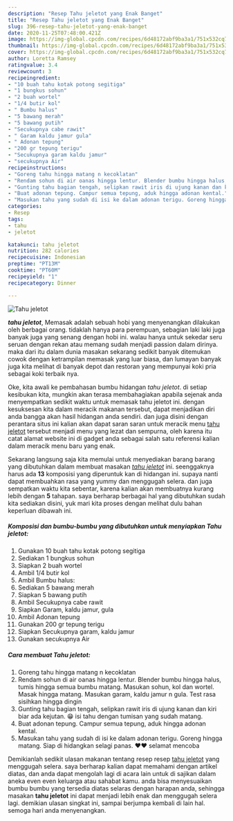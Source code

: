 ```yaml
---
description: "Resep Tahu jeletot yang Enak Banget"
title: "Resep Tahu jeletot yang Enak Banget"
slug: 396-resep-tahu-jeletot-yang-enak-banget
date: 2020-11-25T07:48:00.421Z
image: https://img-global.cpcdn.com/recipes/6d48172abf9ba3a1/751x532cq70/tahu-jeletot-foto-resep-utama.jpg
thumbnail: https://img-global.cpcdn.com/recipes/6d48172abf9ba3a1/751x532cq70/tahu-jeletot-foto-resep-utama.jpg
cover: https://img-global.cpcdn.com/recipes/6d48172abf9ba3a1/751x532cq70/tahu-jeletot-foto-resep-utama.jpg
author: Loretta Ramsey
ratingvalue: 3.4
reviewcount: 3
recipeingredient:
- "10 buah tahu kotak potong segitiga"
- "1 bungkus sohun"
- "2 buah wortel"
- "1/4 butir kol"
- " Bumbu halus"
- "5 bawang merah"
- "5 bawang putih"
- "Secukupnya cabe rawit"
- " Garam kaldu jamur gula"
- " Adonan tepung"
- "200 gr tepung terigu"
- "Secukupnya garam kaldu jamur"
- "secukupnya Air"
recipeinstructions:
- "Goreng tahu hingga matang n kecoklatan"
- "Rendam sohun di air oanas hingga lentur. Blender bumbu hingga halus, tumis hingga semua bumbu matang. Masukan sohun, kol dan wortel. Masak hingga matang. Masukan garam, kaldu jamur n gula. Test rasa sisihkan hingga dingin"
- "Gunting tahu bagian tengah, selipkan rawit iris di ujung kanan dan kiri biar ada kejutan. 😁 isi tahu dengan tumisan yang sudah matang."
- "Buat adonan tepung. Campur semua tepung, aduk hingga adonan kental."
- "Masukan tahu yang sudah di isi ke dalam adonan terigu. Goreng hingga matang. Siap di hidangkan selagi panas. ❤❤ selamat mencoba"
categories:
- Resep
tags:
- tahu
- jeletot

katakunci: tahu jeletot 
nutrition: 282 calories
recipecuisine: Indonesian
preptime: "PT13M"
cooktime: "PT60M"
recipeyield: "1"
recipecategory: Dinner

---
```



![Tahu jeletot](https://img-global.cpcdn.com/recipes/6d48172abf9ba3a1/751x532cq70/tahu-jeletot-foto-resep-utama.jpg)

<b><i>tahu jeletot</i></b>, Memasak adalah sebuah hobi yang menyenangkan dilakukan oleh berbagai orang. tidaklah hanya para perempuan, sebagian laki laki juga banyak juga yang senang dengan hobi ini. walau hanya untuk sekedar seru seruan dengan rekan atau memang sudah menjadi passion dalam dirinya. maka dari itu dalam dunia masakan sekarang sedikit banyak ditemukan cowok dengan ketrampilan memasak yang luar biasa, dan lumayan banyak juga kita melihat di banyak depot dan restoran yang mempunyai koki pria sebagai koki terbaik nya.

Oke, kita awali ke pembahasan bumbu hidangan <i>tahu jeletot</i>. di setiap kesibukan kita, mungkin akan terasa membahagiakan apabila sejenak anda menyempatkan sedikit waktu untuk memasak tahu jeletot ini. dengan kesuksesan kita dalam meracik makanan tersebut, dapat menjadikan diri anda bangga akan hasil hidangan anda sendiri. dan juga disini dengan perantara situs ini kalian akan dapat saran saran untuk meracik menu <u>tahu jeletot</u> tersebut menjadi menu yang lezat dan sempurna, oleh karena itu catat alamat website ini di gadget anda sebagai salah satu referensi kalian dalam meracik menu baru yang enak.




Sekarang langsung saja kita memulai untuk menyediakan barang barang yang dibutuhkan dalam membuat masakan <u><i>tahu jeletot</i></u> ini. seenggaknya harus ada <b>13</b> komposisi yang diperuntuk kan di hidangan ini. supaya nanti dapat membuahkan rasa yang yummy dan menggugah selera. dan juga sempatkan waktu kita sebentar, karena kalian akan membuatnya kurang lebih dengan <b>5</b> tahapan. saya berharap berbagai hal yang dibutuhkan sudah kita sediakan disini, yuk mari kita proses dengan melihat dulu bahan keperluan dibawah ini.

<!--inarticleads1-->

##### Komposisi dan bumbu-bumbu yang dibutuhkan untuk menyiapkan Tahu jeletot:

1. Gunakan 10 buah tahu kotak potong segitiga
1. Sediakan 1 bungkus sohun
1. Siapkan 2 buah wortel
1. Ambil 1/4 butir kol
1. Ambil  Bumbu halus:
1. Sediakan 5 bawang merah
1. Siapkan 5 bawang putih
1. Ambil Secukupnya cabe rawit
1. Siapkan  Garam, kaldu jamur, gula
1. Ambil  Adonan tepung
1. Gunakan 200 gr tepung terigu
1. Siapkan Secukupnya garam, kaldu jamur
1. Gunakan secukupnya Air




<!--inarticleads2-->

##### Cara membuat Tahu jeletot:

1. Goreng tahu hingga matang n kecoklatan
1. Rendam sohun di air oanas hingga lentur. Blender bumbu hingga halus, tumis hingga semua bumbu matang. Masukan sohun, kol dan wortel. Masak hingga matang. Masukan garam, kaldu jamur n gula. Test rasa sisihkan hingga dingin
1. Gunting tahu bagian tengah, selipkan rawit iris di ujung kanan dan kiri biar ada kejutan. 😁 isi tahu dengan tumisan yang sudah matang.
1. Buat adonan tepung. Campur semua tepung, aduk hingga adonan kental.
1. Masukan tahu yang sudah di isi ke dalam adonan terigu. Goreng hingga matang. Siap di hidangkan selagi panas. ❤❤ selamat mencoba




Demikianlah sedikit ulasan makanan tentang resep resep <u>tahu jeletot</u> yang menggugah selera. saya berharap kalian dapat memahami dengan artikel diatas, dan anda dapat mengolah lagi di acara lain untuk di sajikan dalam aneka even even keluarga atau sahabat kamu. anda bisa menyesuaikan bumbu bumbu yang tersedia diatas selaras dengan harapan anda, sehingga masakan <b>tahu jeletot</b> ini dapat menjadi lebih enak dan menggugah selera lagi. demikian ulasan singkat ini, sampai berjumpa kembali di lain hal. semoga hari anda menyenangkan.
